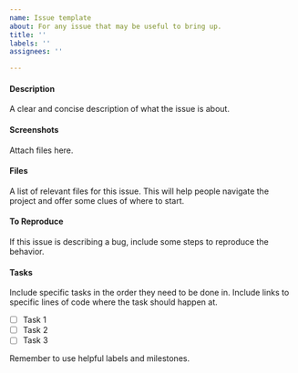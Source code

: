 ```yaml
---
name: Issue template
about: For any issue that may be useful to bring up.
title: ''
labels: ''
assignees: ''

---
```


#### Description
A clear and concise description of what the issue is about.

#### Screenshots
Attach files here.

#### Files
A list of relevant files for this issue. This will help people navigate the project and offer some clues of where to start.

#### To Reproduce
If this issue is describing a bug, include some steps to reproduce the behavior.

#### Tasks
Include specific tasks in the order they need to be done in. Include links to specific lines of code where the task should happen at.
- [ ] Task 1
- [ ] Task 2
- [ ] Task 3

Remember to use helpful labels and milestones.
